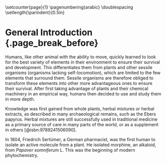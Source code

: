 \setcounter{page}{1} \pagenumbering{arabic} \doublespacing \setlength{\parindent}{0.5in}

# General Introduction {.page_break_before}

Humans, like other animal with the ability to move, quickly learned to look for the best variety of elements in their environment to ensure their survival and development.
This differentiates them from plants and other sessile organisms (organisms lacking self-locomotion), which are limited to the few elements that surround them.
Sessile organisms are therefore obliged to transform these elements into other more advantageous ones to ensure their survival.
After first taking advantage of plants and their chemical machinery in an empirical way, humans then decided to use and study them in more depth.

Knowledge was first gained from whole plants, herbal mixtures or herbal extracts, as described in many archaeological remains, such as the Ebers papyrus.
Herbal mixtures are still successfully used in traditional medicine as a primary source of care in many parts of the world, or as a supplement in others [@isbn:9789241506090].

In 1804, Friedrich Sertümer, a German pharmacist, was the first human to isolate an active molecule from a plant.
He isolated morphine, an alkaloid, from *Papaver somniferum* L.
This was the beginning of modern phytochemistry.
